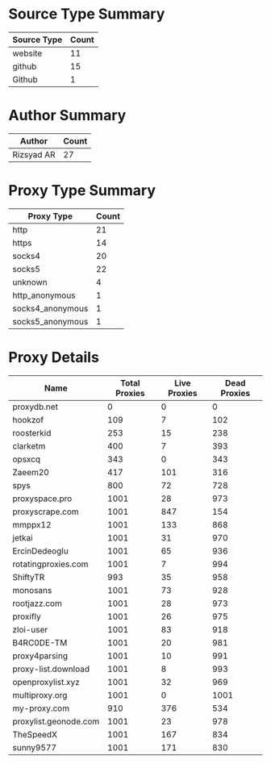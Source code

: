 # Source Type Summary

| Source Type | Count |
|-------------|-------|
| website | 11 |
| github | 15 |
| Github | 1 |


# Author Summary

| Author | Count |
|--------|-------|
| Rizsyad AR | 27 |


# Proxy Type Summary

| Proxy Type | Count |
|------------|-------|
| http | 21 |
| https | 14 |
| socks4 | 20 |
| socks5 | 22 |
| unknown | 4 |
| http_anonymous | 1 |
| socks4_anonymous | 1 |
| socks5_anonymous | 1 |


# Proxy Details

| Name | Total Proxies | Live Proxies | Dead Proxies |
|------|---------------|--------------|---------------|
| proxydb.net | 0 | 0 | 0 |
| hookzof | 109 | 7 | 102 |
| roosterkid | 253 | 15 | 238 |
| clarketm | 400 | 7 | 393 |
| opsxcq | 343 | 0 | 343 |
| Zaeem20 | 417 | 101 | 316 |
| spys | 800 | 72 | 728 |
| proxyspace.pro | 1001 | 28 | 973 |
| proxyscrape.com | 1001 | 847 | 154 |
| mmppx12 | 1001 | 133 | 868 |
| jetkai | 1001 | 31 | 970 |
| ErcinDedeoglu | 1001 | 65 | 936 |
| rotatingproxies.com | 1001 | 7 | 994 |
| ShiftyTR | 993 | 35 | 958 |
| monosans | 1001 | 73 | 928 |
| rootjazz.com | 1001 | 28 | 973 |
| proxifly | 1001 | 26 | 975 |
| zloi-user | 1001 | 83 | 918 |
| B4RC0DE-TM | 1001 | 20 | 981 |
| proxy4parsing | 1001 | 10 | 991 |
| proxy-list.download | 1001 | 8 | 993 |
| openproxylist.xyz | 1001 | 32 | 969 |
| multiproxy.org | 1001 | 0 | 1001 |
| my-proxy.com | 910 | 376 | 534 |
| proxylist.geonode.com | 1001 | 23 | 978 |
| TheSpeedX | 1001 | 167 | 834 |
| sunny9577 | 1001 | 171 | 830 |
